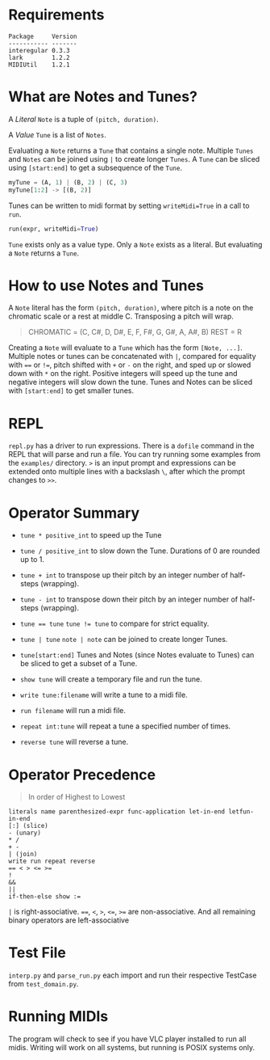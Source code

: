 # Requirements

```
Package     Version
----------- -------
interegular 0.3.3
lark        1.2.2
MIDIUtil    1.2.1
```

# What are Notes and Tunes?

A <em>Literal</em> `Note` is a tuple of `(pitch, duration)`.

A <em>Value</em> `Tune` is a list of `Notes`.

Evaluating a `Note` returns a `Tune` that contains a single note. Multiple `Tunes`
and `Notes` can be joined using `|` to create longer `Tunes`. A `Tune` can be
sliced using `[start:end]` to get a subsequence of the `Tune`.

```python
myTune = (A, 1) | (B, 2) | (C, 3)
myTune[1:2] -> [(B, 2)]
```

Tunes can be written to midi format by setting `writeMidi=True` in a call to `run`.

```python
run(expr, writeMidi=True)
```

`Tune` exists only as a value type. Only a `Note` exists as a literal. But
evaluating a `Note` returns a `Tune`.

# How to use Notes and Tunes

A `Note` literal has the form `(pitch, duration)`, where pitch is a note on the
chromatic scale or a rest at middle C. Transposing a pitch will wrap.

> CHROMATIC = (C, C#, D, D#, E, F, F#, G, G#, A, A#, B)
> REST = R

Creating a `Note` will evaluate to a `Tune` which has the form `[Note, ...]`.
Multiple notes or tunes can be concatenated with `|`, compared for equality
with `==` or `!=`, pitch shifted with `+` or `-` on the right, and sped up or
slowed down with `*` on the right. Positive integers will speed up the tune and
negative integers will slow down the tune. Tunes and Notes can be sliced with
`[start:end]` to get smaller tunes.

# REPL

`repl.py` has a driver to run expressions. There is a `dofile` command in the REPL that will parse and run a file. You can try running some examples from the `examples/` directory. `>` is an input prompt and expressions can be extended onto multiple lines with a backslash `\`, after which the prompt changes to `>>`.

# Operator Summary

- `tune * positive_int` to speed up the Tune

- `tune / positive_int` to slow down the Tune.
  Durations of 0 are rounded up to 1.

- `tune + int` to transpose up their pitch
  by an integer number of half-steps (wrapping).

- `tune - int` to transpose down their pitch
  by an integer number of half-steps (wrapping).

- `tune == tune` `tune != tune` to compare for strict equality.

- `tune | tune` `note | note` can be joined to create longer Tunes.

- `tune[start:end]` Tunes and Notes (since Notes evaluate to Tunes) can be sliced to get a subset
  of a Tune.

- `show tune` will create a temporary file and run the tune.

- `write tune:filename` will write a tune to a midi file.

- `run filename` will run a midi file.

- `repeat int:tune` will repeat a tune a specified number of times.

- `reverse tune` will reverse a tune.

# Operator Precedence

> In order of Highest to Lowest

```
literals name parenthesized-expr func-application let-in-end letfun-in-end
[:] (slice)
- (unary)
* /
+ -
| (join)
write run repeat reverse
== < > <= >=
!
&&
||
if-then-else show :=
```

`|` is right-associative. `==`, `<`, `>`, `<=`, `>=` are non-associative.
And all remaining binary operators are left-associative

# Test File

`interp.py` and `parse_run.py` each import and run their respective TestCase from `test_domain.py`.

# Running MIDIs

The program will check to see if you have VLC player installed to run all midis. Writing will work on all systems, but running is POSIX systems only.
